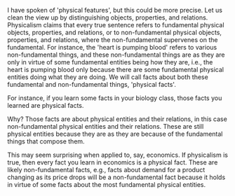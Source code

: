 I have spoken of 'physical features', but this could be more precise. Let us clean the view up by distinguishing objects, properties, and relations.  Physicalism claims that every true sentence refers to fundamental physical objects, properties, and relations, or to non-fundamental physical objects, properties, and relations, where the non-fundamental supervenes on the fundamental. For instance, the 'heart is pumping blood' refers to various non-fundamental things, and these non-fundamental things are as they are only in virtue of some fundamental entities being how they are, i.e., the heart is pumping blood only because there are some fundamental physical entities doing what they are doing. We will call facts about both these fundamental and non-fundamental things, 'physical facts'.  

For instance, if you learn some facts in your biology class, those facts you learned are physical facts. 



Why? Those facts are about physical entities and their relations, in this case non-fundamental physical entities and their relations. These are still physical entities because they are as they are because of the fundamental things that compose them.

This may seem surprising when applied to, say, economics. If physicalism is true, then every fact you learn in economics is a physical fact. These are likely non-fundamental facts, e.g., facts about demand for a product changing as its price drops will be a non-fundamental fact because it holds in virtue of some facts about the most fundamental physical entities. 